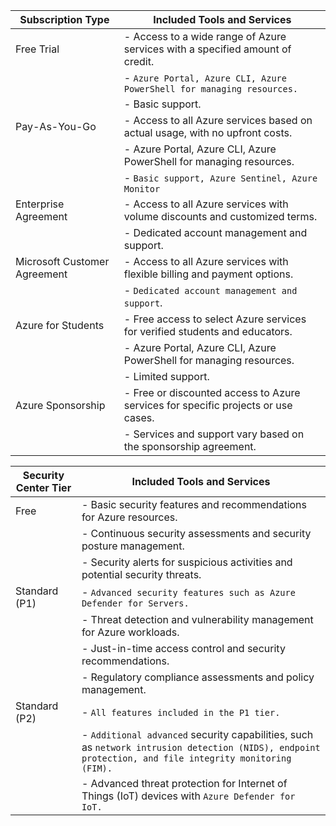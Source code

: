 | Subscription Type       | Included Tools and Services                                                                                                       |
|-------------------------|------------------------------------------------------------------------------------------------------------------------------------|
| Free Trial              | - Access to a wide range of Azure services with a specified amount of credit.                                                     |
|                         | - `Azure Portal, Azure CLI, Azure PowerShell for managing resources. `                                                            |
|                         | - Basic support.                                                                                                                   |
| Pay-As-You-Go           | - Access to all Azure services based on actual usage, with no upfront costs.                                                       |
|                         | - Azure Portal, Azure CLI, Azure PowerShell for managing resources.                                                                |
|                         | - `Basic support, Azure Sentinel, Azure Monitor`                                                                                                                   |
| Enterprise Agreement    | - Access to all Azure services with volume discounts and customized terms.                                                        |
|                         | - Dedicated account management and support.                                                                                        |
| Microsoft Customer Agreement | - Access to all Azure services with flexible billing and payment options.                                                      |
|                         | - `Dedicated account management and support`.                                                                                        |
| Azure for Students      | - Free access to select Azure services for verified students and educators.                                                       |
|                         | - Azure Portal, Azure CLI, Azure PowerShell for managing resources.                                                                |
|                         | - Limited support.                                                                                                                 |
| Azure Sponsorship       | - Free or discounted access to Azure services for specific projects or use cases.                                                  |
|                         | - Services and support vary based on the sponsorship agreement.                                                                    |

| Security Center Tier    | Included Tools and Services                                                                                                       |
|-------------------------|------------------------------------------------------------------------------------------------------------------------------------|
| Free                    | - Basic security features and recommendations for Azure resources.                                                                  |
|                         | - Continuous security assessments and security posture management.                                                                 |
|                         | - Security alerts for suspicious activities and potential security threats.                                                        |
| Standard (P1)           | - `Advanced security features such as Azure Defender for Servers.`                                                                    |
|                         | - Threat detection and vulnerability management for Azure workloads.                                                                |
|                         | - Just-in-time access control and security recommendations.                                                                        |
|                         | - Regulatory compliance assessments and policy management.                                                                         |
| Standard (P2)           | - `All features included in the P1 tier.`                                                                                           |
|                         | - `Additional advanced` security capabilities, such as `network intrusion detection (NIDS), endpoint protection, and file integrity monitoring (FIM).` |
|                         | - Advanced threat protection for Internet of Things (IoT) devices with `Azure Defender for IoT.`                                     |
